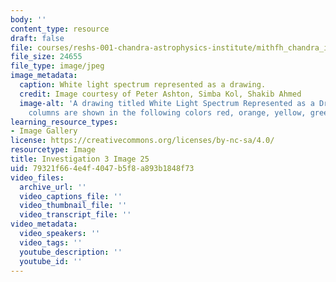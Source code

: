 ```yaml
---
body: ''
content_type: resource
draft: false
file: courses/reshs-001-chandra-astrophysics-institute/mithfh_chandra_inv3_whdraw.jpg
file_size: 24655
file_type: image/jpeg
image_metadata:
  caption: White light spectrum represented as a drawing.
  credit: Image courtesy of Peter Ashton, Simba Kol, Shakib Ahmed
  image-alt: 'A drawing titled White Light Spectrum Represented as a Drawing. Five
    columns are shown in the following colors red, orange, yellow, green, and blue. '
learning_resource_types:
- Image Gallery
license: https://creativecommons.org/licenses/by-nc-sa/4.0/
resourcetype: Image
title: Investigation 3 Image 25
uid: 79321f66-4e4f-4047-b5f8-a893b1848f73
video_files:
  archive_url: ''
  video_captions_file: ''
  video_thumbnail_file: ''
  video_transcript_file: ''
video_metadata:
  video_speakers: ''
  video_tags: ''
  youtube_description: ''
  youtube_id: ''
---
```

